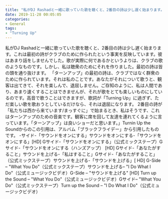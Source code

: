 ```yaml
---
title: "私がDJ Rashadと一緒に歌っていた歌を聴くと、2番目の詩は少し遅く始まります。"
date: 2019-11-28 00:05:05
categories:
- General
tags:
- "Turning Up"
---
```


私がDJ Rashadと一緒に歌っていた歌を聴くと、2番目の詩は少し遅く始まります。これは最初の詩がクラブのために作られたという事実を反映しています。彼はあまり話をしませんでした。歌が実際に何であるかというよりは、クラブの歌のようなものです。しかし、私は聴衆のためにそれを作りました。最初の詩は皆の頭を通り抜けます。 「ターンアップ」の最初の詩は、クラブではなく群衆のために作られています。それは私のことです。あなたがそれについて歌うと、観客は出てきて、それを楽しんで、退屈しません。ご存知のように、私は人間であり、あまり速くすることはできませんが、それが歌をとても楽しいものにしているのです。高音で歌うことはできますが、歌詞が「Turning Up」に過ぎず、ただ楽しい歌を歌おうとしているだけなら、それは退屈になります。 2番目の詩が「私たちは西から来ています/まっすぐに」で始まるとき、私はそうです、これは‫ターンアップのための音楽です。観客に席を回して友達を連れてくるように言っています。「ターンアップ」は良いショーだと思います。」Turnin Up the Soundからのこの引用は、アルバム「ブラックフライデー」から引用したものです。 -サイド-「サウンドをオンにする」サウンドをオンにする-「サウンドをオンにする」[HD] Gサイド-「サウンドをオンにする」（公式ミックステープ）Gサイド-「サウンドをオンにする（ハンズアップ） [HD] Gサイド-「あなたがすること」サウンドを上げる-「私はすること」Gサイド-「あなたがすること」（公式ミックステープ）サウンドを上げる-「サウンドを上げる」[ HD] G-Side – &quot;What You Do&quot;（公式ミックステープ）サウンドを上げる– &quot;I Do What I Do&quot;（公式ミュージックビデオ）G-Side – &quot;サウンドを上げる&quot; [HD] Turn up the Sound – &quot;What You Do&quot;（公式ミュージックビデオ）Gサイド– &quot;What You Do&quot;（公式ミックステープ）Turn up the Sound – &quot;I Do What I Do&quot;（公式ミュージックビデオ）
